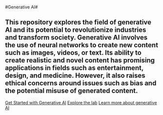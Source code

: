 #Generative AI#

This repository explores the field of generative AI and its potential to revolutionize industries and transform society. Generative AI involves the use of neural networks to create new content such as images, videos, or text. Its ability to create realistic and novel content has promising applications in fields such as entertainment, design, and medicine. However, it also raises ethical concerns around issues such as bias and the potential misuse of generated content.
---
[Get Started with Generative AI](https://bit.ly/roberto-cohere)
[Explore the lab](https://txt.generativeailab.org)
[Learn more about generative AI](https://generativeailab.org/)

